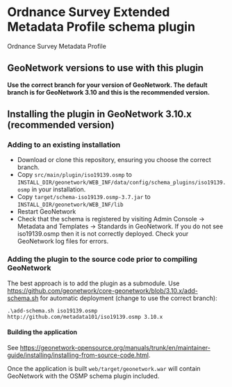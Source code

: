 # Ordnance Survey Extended Metadata Profile schema plugin

Ordnance Survey Metadata Profile

## GeoNetwork versions to use with this plugin

**Use the correct branch for your version of GeoNetwork. The default branch is for GeoNetwork 3.10 and this is the recommended version.**

## Installing the plugin in GeoNetwork 3.10.x (recommended version)

### Adding to an existing installation

 * Download or clone this repository, ensuring you choose the correct branch. 
 * Copy `src/main/plugin/iso19139.osmp` to `INSTALL_DIR/geonetwork/WEB_INF/data/config/schema_plugins/iso19139.osmp` in your installation.
 * Copy `target/schema-iso19139.osmp-3.7.jar` to `INSTALL_DIR/geonetwork/WEB_INF/lib`
 * Restart GeoNetwork
 * Check that the schema is registered by visiting Admin Console -> Metadata and Templates -> Standards in GeoNetwork. If you do not see iso19139.osmp then it is not correctly deployed. Check your GeoNetwork log files for errors.

### Adding the plugin to the source code prior to compiling GeoNetwork

The best approach is to add the plugin as a submodule. Use https://github.com/geonetwork/core-geonetwork/blob/3.10.x/add-schema.sh for automatic deployment (change to use the correct branch):

```
.\add-schema.sh iso19139.osmp http://github.com/metadata101/iso19139.osmp 3.10.x
```

#### Building the application 

See https://geonetwork-opensource.org/manuals/trunk/en/maintainer-guide/installing/installing-from-source-code.html. 

Once the application is built `web/target/geonetwork.war` will contain GeoNetwork with the OSMP schema plugin included.